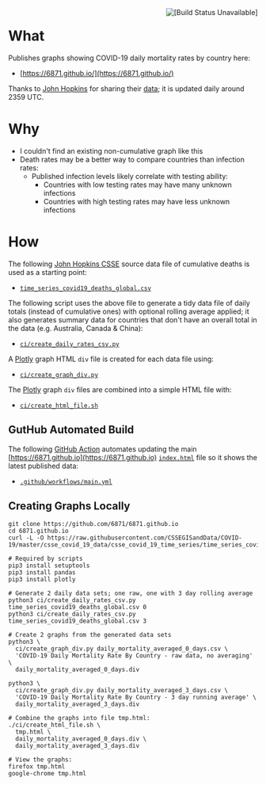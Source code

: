 <!--suppress HtmlDeprecatedAttribute -->
<img align="right" src="https://github.com/6871/6871.github.io/workflows/Update%20index.html/badge.svg" alt="[Build Status Unavailable]">

# What

Publishes graphs showing COVID-19 daily mortality rates by country here:

* [https://6871.github.io/](https://6871.github.io/)

Thanks to [John Hopkins](https://systems.jhu.edu/research/public-health/ncov/)
for sharing their [data](https://github.com/CSSEGISandData/COVID-19); it is
updated daily around 2359 UTC.

# Why

* I couldn't find an existing non-cumulative graph like this
* Death rates may be a better way to compare countries than infection rates:
  * Published infection levels likely correlate with testing ability:
    * Countries with low testing rates may have many unknown infections
    * Countries with high testing rates may have less unknown infections

# How

The following [John Hopkins CSSE](https://github.com/CSSEGISandData/COVID-19)
source data file of cumulative deaths is used as a starting point:

* [```time_series_covid19_deaths_global.csv```](https://github.com/CSSEGISandData/COVID-19/blob/master/csse_covid_19_data/csse_covid_19_time_series/time_series_covid19_deaths_global.csv)

The following script uses the above file to generate a tidy data file
of daily totals (instead of cumulative ones) with optional rolling average
applied; it also generates summary data for countries that don't have an
overall total in the data (e.g. Australia, Canada & China):

* [```ci/create_daily_rates_csv.py```](ci/create_daily_rates_csv.py)

A [Plotly](https://plotly.com/) graph HTML ```div``` file is created for each
data file using:

* [```ci/create_graph_div.py```](ci/create_graph_div.py)

The [Plotly](https://plotly.com/) graph ```div``` files are combined into a
simple HTML file with:

* [```ci/create_html_file.sh```](ci/create_html_file.sh)

## GutHub Automated Build

The following [GitHub Action](https://help.github.com/en/actions) automates
updating the main [https://6871.github.io](https://6871.github.io)
[```index.html```](index.html) file so it shows the latest published data:
 
* [```.github/workflows/main.yml```](.github/workflows/main.yml)

## Creating Graphs Locally

```shell script
git clone https://github.com/6871/6871.github.io
cd 6871.github.io
curl -L -O https://raw.githubusercontent.com/CSSEGISandData/COVID-19/master/csse_covid_19_data/csse_covid_19_time_series/time_series_covid19_deaths_global.csv

# Required by scripts
pip3 install setuptools
pip3 install pandas
pip3 install plotly

# Generate 2 daily data sets; one raw, one with 3 day rolling average
python3 ci/create_daily_rates_csv.py time_series_covid19_deaths_global.csv 0
python3 ci/create_daily_rates_csv.py time_series_covid19_deaths_global.csv 3

# Create 2 graphs from the generated data sets
python3 \
  ci/create_graph_div.py daily_mortality_averaged_0_days.csv \
  'COVID-19 Daily Mortality Rate By Country - raw data, no averaging' \
  daily_mortality_averaged_0_days.div

python3 \
  ci/create_graph_div.py daily_mortality_averaged_3_days.csv \
  'COVID-19 Daily Mortality Rate By Country - 3 day running average' \
  daily_mortality_averaged_3_days.div

# Combine the graphs into file tmp.html:
./ci/create_html_file.sh \
  tmp.html \
  daily_mortality_averaged_0_days.div \
  daily_mortality_averaged_3_days.div

# View the graphs:
firefox tmp.html
google-chrome tmp.html
```

